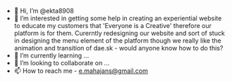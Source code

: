 - 👋 Hi, I’m @ekta8908
- 👀 I’m interested in getting some help in creating an experiential website to educate my customers that 'Everyone is a Creative' therefore our platform is for them. Curerntly redesigning our website and sort of stuck in designing the menu element of the platform though we really like the animation and transition of dae.sk - would anyone know how to do this? 
- 🌱 I’m currently learning ...
- 💞️ I’m looking to collaborate on ...
- 📫 How to reach me - e.mahajans@gmail.com

<!---
ekta8908/ekta8908 is a ✨ special ✨ repository because its `README.md` (this file) appears on your GitHub profile.
You can click the Preview link to take a look at your changes.
--->
